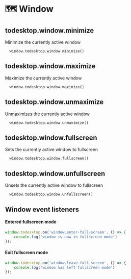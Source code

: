 # 🗺 Window

## todesktop.window.minimize

Minimize the currently active window

```
  window.todesktop.window.minimize()
```

## todesktop.window.maximize

Maximize the currently active window

```
  window.todesktop.window.maximize()
```

## todesktop.window.unmaximize

Unmaximizes the currently active window

```
  window.todesktop.window.unmaximize()
```

## todesktop.window.fullscreen

Sets the currently active window to fullscreen

```
  window.todesktop.window.fullscreen()
```

## todesktop.window.unfullscreen

Unsets the currently active window to fullscreen

```
  window.todesktop.window.unfullscreen()
```

## Window event listeners

#### Entered fullscreen mode

```javascript
window.todesktop.on('window.enter-full-screen', () => {
    console.log('window is now in fullscreen mode')
});
```

#### Exit fullscreen mode

```javascript
window.todesktop.on('window.leave-full-screen', () => {
    console.log('window has left fullscreen mode')
});
```
